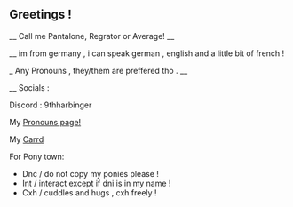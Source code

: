 ## Greetings !

 __ Call me Pantalone, Regrator or Average! __

 __ im from germany , i can speak german , english and a little bit of french !
 
_ Any Pronouns , they/them are preffered tho . __

__ Socials :

Discord : 9thharbinger 

My [Pronouns.page!](https://en.pronouns.page/@Regr4tor)

My [Carrd]()

For Pony town:
- Dnc / do not copy my ponies please !
- Int / interact except if dni is in my name !
- Cxh / cuddles and hugs , cxh freely !
